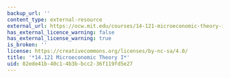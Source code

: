 ```yaml
---
backup_url: ''
content_type: external-resource
external_url: https://ocw.mit.edu/courses/14-121-microeconomic-theory-i-fall-2015/
has_external_licence_warning: false
has_external_license_warning: true
is_broken: ''
license: https://creativecommons.org/licenses/by-nc-sa/4.0/
title: '*14.121 Microeconomic Theory I*'
uid: 82ede41b-40c1-4b3b-bcc2-36f119fd5e27
---
```

